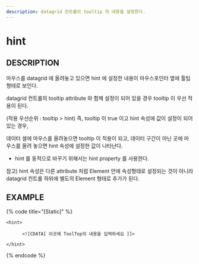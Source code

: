 ```yaml
---
description: datagrid 컨트롤의 tooltip 의 내용을 설정한다.
---
```


# hint

## DESCRIPTION

마우스를 datagrid 에 올려놓고 있으면 hint 에 설정한 내용이 마우스포인터 옆에 툴팁형태로 보인다.

datagrid 컨트롤의 tooltip attribute 와 함께 설정이 되어 있을 경우 tooltip 이 우선 적용이 된다. 

\(적용 우선순위 : tooltip &gt; hint\) 즉, tooltip 이 true 이고 hint 속성에 값이 설정이 되어있는 경우, 

데이터 셀에 마우스를 올려놓으면 tooltip 이 적용이 되고, 데이터 구간이 아닌 곳에 마우스를 올려 놓으면 hint 속성에 설정한 값이 나타난다.

* hint 를 동적으로 바꾸기 위해서는 hint property 를 사용한다.

참고\) hint 속성은 다른 attribute 처럼 Element 안에 속성형태로 설정되는 것이 아니라 datagrid 컨트롤 하위에 별도의 Element 형태로 추가가 된다.

## EXAMPLE

{% code title="\[Static\]" %}
```markup
<hint> 

      <![CDATA[ 이곳에 ToolTop의 내용을 입력하세요 ]]> 

</hint>
```
{% endcode %}

